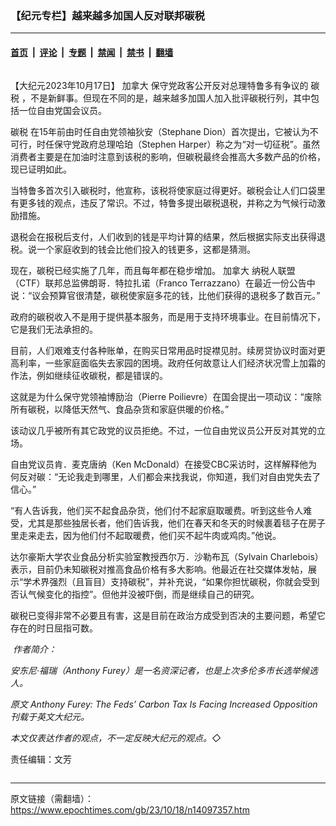 ### 【纪元专栏】越来越多加国人反对联邦碳税

---

#### [首页](../../../..?n14097357) &nbsp;|&nbsp; [评论](../../../../../epoch-comment?n14097357) &nbsp;|&nbsp; [专题](../../../../../epoch-special?n14097357) &nbsp;|&nbsp; [禁闻](../../../../../epoch-news?n14097357) &nbsp;|&nbsp; [禁书](../../../../../books?n14097357) &nbsp;|&nbsp; [翻墙](https://github.com/gfw-breaker/nogfw/blob/master/README.md?n14097357)


<div class="column" id="artbody" itemprop="articleBody">
 <!-- article content begin -->
 <p>
  【大纪元2023年10月17日】
  <ok href="https://www.epochtimes.com/gb/tag/%E5%8A%A0%E6%8B%BF%E5%A4%A7.html">
   加拿大
  </ok>
  保守党政客公开反对总理特鲁多有争议的
  <ok href="https://www.epochtimes.com/gb/tag/%E7%A2%B3%E7%A8%8E.html">
   碳税
  </ok>
  ，不是新鲜事。但现在不同的是，越来越多加国人加入批评碳税行列，其中包括一位自由党国会议员。
 </p>
 <p>
  <ok href="https://www.epochtimes.com/gb/tag/%E7%A2%B3%E7%A8%8E.html">
   碳税
  </ok>
  在15年前由时任自由党领袖狄安（Stephane Dion）首次提出，它被认为不可行，时任保守党政府总理哈珀（Stephen Harper）称之为“对一切征税”。虽然消费者主要是在加油时注意到该税的影响，但碳税最终会推高大多数产品的价格，现已证明如此。
 </p>
 <p>
  当特鲁多首次引入碳税时，他宣称，该税将使家庭过得更好。碳税会让人们口袋里有更多钱的观点，违反了常识。不过，特鲁多提出碳税退税，并称之为气候行动激励措施。
 </p>
 <p>
  退税会在报税后支付，人们收到的钱是平均计算的结果，然后根据实际支出获得退税。说一个家庭收到的钱会比他们投入的钱更多，这都是猜测。
 </p>
 <p>
  现在，碳税已经实施了几年，而且每年都在稳步增加。
  <ok href="https://www.epochtimes.com/gb/tag/%E5%8A%A0%E6%8B%BF%E5%A4%A7.html">
   加拿大
  </ok>
  纳税人联盟（CTF）联邦总监佛朗哥．特拉扎诺（Franco Terrazzano）在最近一份公告中说：“议会预算官很清楚，碳税使家庭多花的钱，比他们获得的退税多了数百元。”
 </p>
 <p>
  政府的碳税收入不是用于提供基本服务，而是用于支持环境事业。在目前情况下，它是我们无法承担的。
 </p>
 <p>
  目前，人们艰难支付各种账单，在购买日常用品时捉襟见肘。续房贷协议时面对更高利率，一些家庭面临失去家园的困境。政府任何故意让人们经济状况雪上加霜的作法，例如继续征收碳税，都是错误的。
 </p>
 <p>
  这就是为什么保守党领袖博励治（Pierre Poilievre）在国会提出一项动议：“废除所有碳税，以降低天然气、食品杂货和家庭供暖的价格。”
 </p>
 <p>
  该动议几乎被所有其它政党的议员拒绝。不过，一位自由党议员公开反对其党的立场。
 </p>
 <p>
  自由党议员肯．麦克唐纳（Ken McDonald）在接受CBC采访时，这样解释他为何反对碳：“无论我走到哪里，人们都会来找我说，你知道，我们对自由党失去了信心。”
 </p>
 <p>
  “有人告诉我，他们买不起食品杂货，他们付不起家庭取暖费。听到这些令人难受，尤其是那些独居长者，他们告诉我，他们在春天和冬天的时候裹着毯子在房子里走来走去，因为他们付不起取暖费，他们买不起牛肉或鸡肉。”他说。
 </p>
 <p>
  达尔豪斯大学农业食品分析实验室教授西尔万．沙勒布瓦（Sylvain Charlebois）表示，目前仍未知碳税对推高食品价格有多大影响。他最近在社交媒体发帖，展示“学术界强烈（且盲目）支持碳税”，并补充说，“如果你担忧碳税，你就会受到否认气候变化的指控”。但他并没被吓倒，而是继续自己的研究。
 </p>
 <p>
  碳税已变得非常不必要且有害，这是目前在政治方成受到否决的主要问题，希望它存在的时日屈指可数。
 </p>
 <p>
  <em>
   <ok href="https://i.epochtimes.com/assets/uploads/2023/10/id14097369-AnthonyFurey_WEB.jpg">
    <img alt="" class="wp-image-14097369 alignleft" src="https://i.epochtimes.com/assets/uploads/2023/10/id14097369-AnthonyFurey_WEB.jpg"/>
   </ok>
   作者简介：
  </em>
 </p>
 <p>
  <em>
   安东尼·福瑞（Anthony Furey）是一名资深记者，也是上次多伦多市长选举候选人。
  </em>
 </p>
 <p>
  <em>
   原文
   <ok href="https://www.theepochtimes.com/opinion/anthony-furey-the-feds-carbon-tax-is-facing-increased-opposition-5510606">
    Anthony Furey: The Feds’ Carbon Tax Is Facing Increased Opposition
   </ok>
   刊载于英文大纪元。
  </em>
 </p>
 <p>
  <em>
   本文仅表达作者的观点，不一定反映大纪元的观点。◇
  </em>
 </p>
 <p>
  责任编辑：文芳
 </p>
 <!-- article content end -->
</div>


---

原文链接（需翻墙）：https://www.epochtimes.com/gb/23/10/18/n14097357.htm